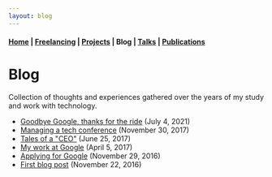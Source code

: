 ```yaml
---
layout: blog
---
```


#### [Home](/) | [Freelancing](/freelancing) |  [Projects](/projects) | Blog | [Talks](/talks) | [Publications](/publications)

# Blog

Collection of thoughts and experiences gathered over the years of my study and work with technology.

* [Goodbye Google, thanks for the ride](/blog/goodbye-google) (July 4, 2021)
* [Managing a tech conference](/blog/managing-a-tech-conference) (November 30, 2017)
* [Tales of a "CEO"](/blog/tales-of-a-ceo) (June 25, 2017)
* [My work at Google](/blog/my-work-at-google) (April 5, 2017)
* [Applying for Google](/blog/applying-for-google) (November 29, 2016)
* [First blog post](/blog/first-blog-post) (November 22, 2016)

